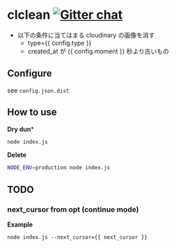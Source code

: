clclean [![Gitter chat](https://badges.gitter.im/riaf/clclean.png)](https://gitter.im/riaf/clclean)
=======

* 以下の条件に当てはまる cloudinary の画像を消す
    * type={{ config.type }}
    * created_at が {{ config.moment }} 秒より古いもの


Configure
---------

see `config.json.dist`


How to use
----------

**Dry dun***

```sh
node index.js
```


**Delete**

```sh
NODE_ENV=production node index.js
```


TODO
----

### next_cursor from opt (continue mode)

**Example**

```
node index.js --next_cursor={{ next_cursor }}
```
